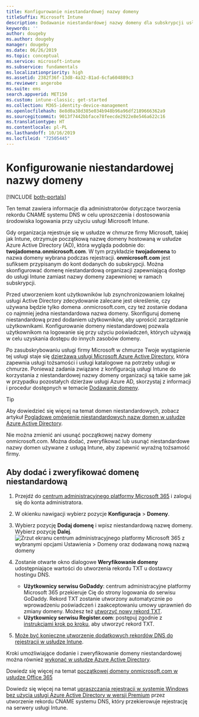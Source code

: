```yaml
---
title: Konfigurowanie niestandardowej nazwy domeny
titleSuffix: Microsoft Intune
description: Dodawanie niestandardowej nazwy domeny dla subskrypcji usługi Microsoft Intune
keywords: ''
author: dougeby
ms.author: dougeby
manager: dougeby
ms.date: 06/26/2019
ms.topic: conceptual
ms.service: microsoft-intune
ms.subservice: fundamentals
ms.localizationpriority: high
ms.assetid: 2382f36f-13d8-4a32-81ad-6cfa604889c3
ms.reviewer: angerobe
ms.suite: ems
search.appverid: MET150
ms.custom: intune-classic; get-started
ms.collection: M365-identity-device-management
ms.openlocfilehash: 8e8d0a38d385e034b948b96a96df2189666362a9
ms.sourcegitcommit: 9013f7442bbface78feecde2922e8e546a622c16
ms.translationtype: HT
ms.contentlocale: pl-PL
ms.lasthandoff: 10/16/2019
ms.locfileid: "72505445"
---
```

# <a name="configure-a-custom-domain-name"></a>Konfigurowanie niestandardowej nazwy domeny

[!INCLUDE [both-portals](../../intune-classic/includes/note-for-both-portals.md)]

Ten temat zawiera informacje dla administratorów dotyczące tworzenia rekordu CNAME systemu DNS w celu uproszczenia i dostosowania środowiska logowania przy użyciu usługi Microsoft Intune.

Gdy organizacja rejestruje się w usłudze w chmurze firmy Microsoft, takiej jak Intune, otrzymuje początkową nazwę domeny hostowaną w usłudze Azure Active Directory (AD), która wygląda podobnie do: **twojadomena.onmicrosoft.com**. W tym przykładzie **twojadomena** to nazwa domeny wybrana podczas rejestracji. **onmicrosoft.com** jest sufiksem przypisanym do kont dodanych do subskrypcji. Można skonfigurować domenę niestandardową organizacji zapewniającą dostęp do usługi Intune zamiast nazwy domeny zapewnionej w ramach subskrypcji.

Przed utworzeniem kont użytkowników lub zsynchronizowaniem lokalnej usługi Active Directory zdecydowanie zalecane jest określenie, czy używana będzie tylko domena .onmicrosoft.com, czy też zostanie dodana co najmniej jedna niestandardowa nazwa domeny. Skonfiguruj domenę niestandardową przed dodaniem użytkowników, aby uprościć zarządzanie użytkownikami. Konfigurowanie domeny niestandardowej pozwala użytkownikom na logowanie się przy użyciu poświadczeń, których używają w celu uzyskania dostępu do innych zasobów domeny.

Po zasubskrybowaniu usługi firmy Microsoft w chmurze Twoje wystąpienie tej usługi staje się [dzierżawą usługi Microsoft Azure Active Directory](https://technet.microsoft.com/library/jj573650.aspx#BKMK_WhatIsAnAzureADTenant), która zapewnia usługi tożsamości i usługi katalogowe na potrzeby usługi w chmurze. Ponieważ zadania związane z konfiguracją usługi Intune do korzystania z niestandardowej nazwy domeny organizacji są takie same jak w przypadku pozostałych dzierżaw usługi Azure AD, skorzystaj z informacji i procedur dostępnych w temacie [Dodawanie domeny](https://azure.microsoft.com/documentation/articles/active-directory-add-domain/).

> [!TIP]
> Aby dowiedzieć się więcej na temat domen niestandardowych, zobacz artykuł [Poglądowe omówienie niestandardowych nazw domen w usłudze Azure Active Directory](https://azure.microsoft.com/documentation/articles/active-directory-add-domain-concepts/).

Nie można zmienić ani usunąć początkowej nazwy domeny onmicrosoft.com. Można dodać, zweryfikować lub usunąć niestandardowe nazwy domen używane z usługą Intune, aby zapewnić wyraźną tożsamość firmy.

## <a name="to-add-and-verify-your-custom-domain"></a>Aby dodać i zweryfikować domenę niestandardową

1. Przejdź do [centrum administracyjnego platformy Microsoft 365](https://admin.microsoft.com/) i zaloguj się do konta administratora.

2. W okienku nawigacji wybierz pozycje **Konfiguracja** &gt; **Domeny**.

3. Wybierz pozycję **Dodaj domenę** i wpisz niestandardową nazwę domeny. Wybierz pozycję **Dalej**.
   ![Zrzut ekranu centrum administracyjnego platformy Microsoft 365 z wybranymi opcjami Ustawienia > Domeny oraz dodawaną nową nazwą domeny](./media/custom-domain-name-configure/domain-custom-add.png)
4. Zostanie otwarte okno dialogowe **Weryfikowanie domeny** udostępniające wartości do utworzenia rekordu TXT u dostawcy hostingu DNS.
    - **Użytkownicy serwisu GoDaddy**: centrum administracyjne platformy Microsoft 365 przekieruje Cię do strony logowania do serwisu GoDaddy. Rekord TXT zostanie utworzony automatycznie po wprowadzeniu poświadczeń i zaakceptowaniu umowy uprawnień do zmiany domeny. Możesz też [utworzyć nowy rekord TXT](https://support.office.com/article/Create-DNS-records-at-GoDaddy-for-Office-365-f40a9185-b6d5-4a80-bb31-aa3bb0cab48a).
    - **Użytkownicy serwisu Register.com**: postępuj zgodnie z [instrukcjami krok po kroku](https://support.office.com/article/Create-DNS-records-at-Register-com-for-Office-365-55bd8c38-3316-48ae-a368-4959b2c1684e#BKMK_verify), aby utworzyć rekord TXT.
5. [Może być konieczne utworzenie dodatkowych rekordów DNS do rejestracji w usłudze Intune](../enrollment/windows-enroll.md#simplify-windows-enrollment-without-azure-ad-premium).

Kroki umożliwiające dodanie i zweryfikowanie domeny niestandardowej można również [wykonać w usłudze Azure Active Directory](https://azure.microsoft.com/documentation/articles/active-directory-add-domain/).

Dowiedz się więcej na temat [początkowej domeny onmicrosoft.com w usłudze Office 365](https://support.office.com/article/About-your-initial-onmicrosoft-com-domain-in-Office-365-B9FC3018-8844-43F3-8DB1-1B3A8E9CFD5A)

Dowiedz się więcej na temat [upraszczania rejestracji w systemie Windows bez użycia usługi Azure Active Directory w wersji Premium](../enrollment/windows-enroll.md#simplify-windows-enrollment-without-azure-ad-premium) przez utworzenie rekordu CNAME systemu DNS, który przekierowuje rejestrację na serwery usługi Intune.
